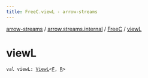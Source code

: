 ```yaml
---
title: FreeC.viewL - arrow-streams
---
```


[arrow-streams](../../index.html) / [arrow.streams.internal](../index.html) / [FreeC](index.html) / [viewL](./view-l.html)

# viewL

`val viewL: `[`ViewL`](../-view-l/index.html)`<`[`F`](index.html#F)`, `[`R`](index.html#R)`>`